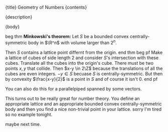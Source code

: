 {title}
Geometry of Numbers
{contents}

{description}

{body}

beg thm
**Minkowski's theorem:**
Let $S$ be a bounded convex centrally-symmetric body in $\R^n$ with volume
larger than $2^{n}$. 

Then $S$ contains a lattice point differnt from the origin.
end thm
beg pf
Make a lattice of cubes of side length $2$ and consider $S$'s
intersection with these cubes.
Translate all the cubes into the origin's cube. There must be two
points $x,y$ that collide. Then $x-y \in 2\Z$ because the
translations of all the cubes are even integers.
$-y\in S$ becuase  $S$ is centrally-symmetric. 
But then by convexity $\frac{x-y}{2}$ is a point in $S$  and of
course it isn't $0$.
end pf

You can also do this for a parallelpiped spanned by some vectors.

This turns out to be really great for number theory. You 
define an appropriate lattice and an appropriate bounded convex
centrally-symmetric body and then you find a nice non-trivial point in your lattice. 
sorry I'm tired so no example tonight.

maybe next time.
